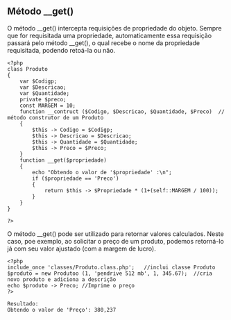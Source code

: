 ## Método __get()
O método __get() intercepta requisições de propriedade do objeto. Sempre que for requisitada uma propriedade, automaticamente essa requisição passará pelo método __get(), o qual recebe o nome da propriedade requisitada, podendo retoá-la ou não.
```
<?php
class Produto
{
    var $Codigp;
    var $Descricao;
    var $Quantidade;
    private $preco;
    const MARGEM = 10;
    function __contruct ($Codigo, $Descricao, $Quantidade, $Preco)  // método construtor de um Produto
    {
        $this -> Codigo = $Codigp;
        $this -> Descricao = $Descricao;
        $this -> Quantidade = $Quantidade;
        $this -> Preco = $Preco;
    }
    function __get($propriedade)
    {
        echo "Obtendo o valor de '$propriedade' :\n";
        if ($propriedade == 'Preco')
        {
            return $this -> $Propriedade * (1+(self::MARGEM / 100));
        }
    }
}

?>
```
O método __get() pode ser utilizado para retornar valores calculados. Neste caso, poe exemplo, ao solicitar o preço de um produto, podemos retorná-lo já com seu valor ajustado (com a margem de lucro).
```
<?php
include_once 'classes/Produto.class.php';   //inclui classe Produto
$produto = new Produtoo (1, 'pendrive 512 mb', 1, 345.67);  //cria novo produto e adiciona a descrição
echo $produto -> Preco; //Imprime o preço
?>

Resultado:
Obtendo o valor de 'Preço': 380,237
```